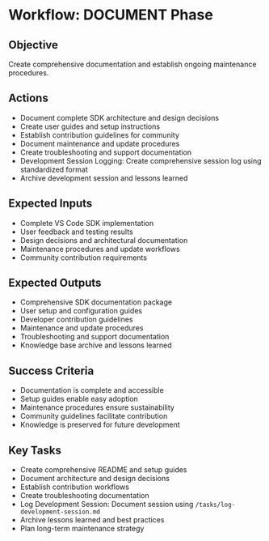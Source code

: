 # Workflow: DOCUMENT Phase

## Objective
Create comprehensive documentation and establish ongoing maintenance procedures.

## Actions
- Document complete SDK architecture and design decisions
- Create user guides and setup instructions
- Establish contribution guidelines for community
- Document maintenance and update procedures
- Create troubleshooting and support documentation
- Development Session Logging: Create comprehensive session log using standardized format
- Archive development session and lessons learned

## Expected Inputs
- Complete VS Code SDK implementation
- User feedback and testing results
- Design decisions and architectural documentation
- Maintenance procedures and update workflows
- Community contribution requirements

## Expected Outputs
- Comprehensive SDK documentation package
- User setup and configuration guides
- Developer contribution guidelines
- Maintenance and update procedures
- Troubleshooting and support documentation
- Knowledge base archive and lessons learned

## Success Criteria
- Documentation is complete and accessible
- Setup guides enable easy adoption
- Maintenance procedures ensure sustainability
- Community guidelines facilitate contribution
- Knowledge is preserved for future development

## Key Tasks
- Create comprehensive README and setup guides
- Document architecture and design decisions
- Establish contribution workflows
- Create troubleshooting documentation
- Log Development Session: Document session using `/tasks/log-development-session.md`
- Archive lessons learned and best practices
- Plan long-term maintenance strategy

